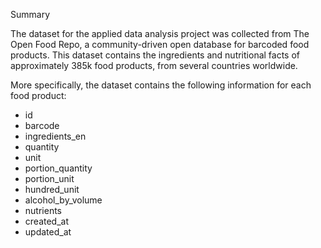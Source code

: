 Summary

The dataset for the applied data analysis project was collected from The Open Food Repo, a community-driven open database for barcoded food products. This dataset contains the ingredients and nutritional facts of approximately 385k food products, from several countries worldwide.

More specifically, the dataset contains the following information for each food product:

- id
- barcode
- ingredients_en
- quantity
- unit
- portion_quantity
- portion_unit
- hundred_unit
- alcohol_by_volume
- nutrients
- created_at
- updated_at
